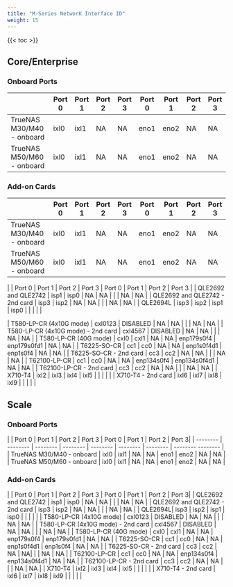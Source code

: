 ```yaml
---
title: "M-Series NetworK Interface ID"
weight: 15
---
```

{{< toc >}}

## Core/Enterprise ##

### Onboard Ports ###
| | Port 0 | Port 1 | Port 2 | Port 3 | Port 0 | Port 1 | Port 2 | Port 3 |
| -------- | -------- | -------- | -------- | -------- | -------- | -------- | -------- | -------- |
| TrueNAS M30/M40 - onboard | ixl0 | ixl1 | NA | NA | eno1 | eno2 | NA | NA |
| TrueNAS M50/M60 - onboard | ixl0 | ixl1 | NA | NA | eno1 | eno2 | NA | NA |

### Add-on Cards ###

| | Port 0 | Port 1 | Port 2 | Port 3 | Port 0 | Port 1 | Port 2 | Port 3 |
| -------- | -------- | -------- | -------- | -------- | -------- | -------- | -------- | -------- |
| TrueNAS M30/M40 - onboard | ixl0 | ixl1 | NA | NA | eno1 | eno2 | NA | NA |
| TrueNAS M50/M60 - onboard | ixl0 | ixl1 | NA | NA | eno1 | eno2 | NA | NA |


| | Port 0 | Port 1 | Port 2 | Port 3 | Port 0 | Port 1 | Port 2 | Port 3 |
| QLE2692 and QLE2742 | isp1 | isp0 | NA | NA | | | NA | NA |
| QLE2692 and QLE2742 - 2nd card | isp3 | isp2 | NA | NA | | | NA | NA |
| QLE2694L | isp3 | isp2 | isp1 | isp0 | | | | |

| T580-LP-CR (4x10G mode) | cxl0123 | DISABLED | NA | NA | | | NA | NA |
| T580-LP-CR (4x10G mode) - 2nd card | cxl4567 | DISABLED | NA | NA | | | NA | NA |
| T580-LP-CR (40G mode) | cxl0 | cxl1 | NA | NA | enp179s0f4 | enp179s0fd1 | NA | NA |
| T6225-SO-CR | cc1 | cc0 | NA | NA | enp1s0f4d1 | enp1s0f4 | NA | NA |
| T6225-SO-CR - 2nd card | cc3 | cc2 | NA | NA | | | NA | NA |
| T62100-LP-CR | cc1 | cc0 | NA | NA | enp134s0f4 | enp134s0f4d1 | NA | NA |
| T62100-LP-CR - 2nd card | cc3 | cc2 | NA | NA | | | NA | NA |
| X710-T4 | ixl2 | ixl3 | ixl4 | ixl5 | | | | |
| X710-T4 - 2nd card | ixl6 | ixl7 | ixl8 | ixl9 | | | | |


## Scale ##


### Onboard Ports ###
|  |	Port 0	| Port 1	| Port 2 |	Port 3	|	Port 0	| Port 1	| Port 2	| Port 3|
| -------- | -------- | -------- | -------- |  -------- |  -------- | -------- | -------- -------- |										
| TrueNAS M30/M40 - onboard	| ixl0	| ixl1	| NA	| NA		| eno1	| eno2	| NA	| NA |
| TrueNAS M50/M60 - onboard	| ixl0	| ixl1	| NA	| NA		| eno1	| eno2	| NA	| NA |

### Add-on Cards ###
| |	Port 0	| Port 1	| Port 2 |	Port 3	|	Port 0	| Port 1	| Port 2	| Port 3|
| QLE2692 and QLE2742 |	isp1	| isp0	| NA	| NA	| | | NA |	NA |
| QLE2692 and QLE2742 - 2nd card | isp3 | isp2 | NA | NA | | | NA | NA |
| QLE2694L| isp3 | isp2 | isp1 | isp0 | | | | |
| T580-LP-CR (4x10G mode) |	cxl0123	| DISABLED | NA | NA | | | NA | NA |
| T580-LP-CR (4x10G mode) - 2nd card	| cxl4567	| DISABLED | NA | NA | | | NA | NA |
| T580-LP-CR (40G mode)	| cxl0	| cxl1 | NA | NA | enp179s0f4 | enp179s0fd1 | NA  | NA |
| T6225-SO-CR	| cc1	| cc0 | NA | NA | enp1s0f4d1 | enp1s0f4 | NA | NA |
| T6225-SO-CR - 2nd card	| cc3	| cc2 | NA | NA| | | NA | NA |
| T62100-LP-CR	| cc1	| cc0 |	NA | NA | enp134s0f4 | enp134s0f4d1 | NA | NA |
| T62100-LP-CR - 2nd card	| cc3	| cc2 |	NA |	NA | | | NA | NA |
| X710-T4	| ixl2	| ixl3	| ixl4	| ixl5 | | | | |
| X710-T4 - 2nd card	| ixl6	| ixl7	| ixl8	| ixl9 | | | | |
